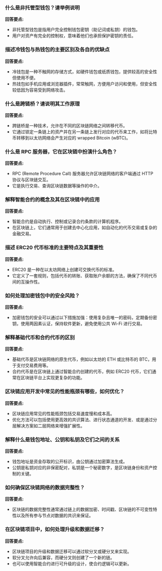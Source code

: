 
### 什么是非托管型钱包？请举例说明

**回答要点:**

- 非托管型钱包是指用户完全控制钱包密钥（助记词或私钥）的钱包。
- 用户对资产有完全的控制权，意味着他们也承担保护密钥的责任。

### 描述冷钱包与热钱包的主要区别及各自的优缺点

**回答要点:**

- 冷钱包是一种不触网的存储方式，如硬件钱包或纸质钱包，提供较高的安全性但使用不便。
- 热钱包如手机应用或浏览器插件，常常触网，方便用户访问和使用，但安全性较低因为容易受到网络攻击。

### 什么是跨链桥？请说明其工作原理

**回答要点:**

- 跨链桥是一种技术，允许在不同的区块链网络之间转移代币。
- 它通过锁定一条链上的资产并在另一条链上发行对应的代币来工作，如将比特币转移到以太坊网络会产生对应的 wrapped Bitcoin (wBTC)。

### 什么是 RPC 服务器，它在区块链中扮演什么角色？

**回答要点:**

- RPC (Remote Procedure Call) 服务器允许区块链网络的客户端通过 HTTP 协议与区块链交互。
- 它是执行交易、查询区块链数据等操作的中介。

### 解释智能合约的概念及其在区块链中的应用

**回答要点:**

- 智能合约是自动执行、控制或记录合约条款的计算机程序。
- 在区块链上，它们通常用于创建去中心化应用，如自动化的代币交易或复杂的金融交易。

### 描述 ERC20 代币标准的主要特点及其重要性

**回答要点:**

- ERC20 是一种在以太坊网络上创建可交换代币的标准。
- 它定义了一套规则，包括代币的转账、获取账户余额的方法，确保了不同代币间的互操作性。

### 如何处理加密钱包中的安全风险？

**回答要点:**

- 加密钱包的安全可以通过以下措施加强：使用复杂且唯一的密码，定期备份密钥，使用两因素认证，保持软件更新，避免使用公共 Wi-Fi 进行交易。

### 解释基础代币和合约代币的区别

**回答要点:**

- 基础代币是区块链网络的原生代币，例如以太坊的 ETH 或比特币的 BTC，用于支付交易费用等。
- 合约代币是在区块链上通过智能合约创建的代币，例如 ERC20 代币，它们通常在区块链平台上实现更复杂的功能。

### 区块链应用开发中常见的性能瓶颈有哪些，如何优化？

**回答要点:**

- 区块链应用常见的性能瓶颈包括交易速度慢和成本高。
- 优化方法可以包括使用更高效的共识算法、进行状态通道的开发、或是通过分层解决方案如二层网络来增强扩展性。

### 解释什么是钱包地址、公钥和私钥及它们之间的关系

**回答要点:**

- 钱包地址是资金存取的公开标识，由公钥通过加密算法生成。
- 公钥是私钥对应的非保密配对，私钥是一个秘密数字，是区块链身份和资产控制的关键。

### 如何确保区块链网络的数据完整性？

**回答要点:**

- 区块链的数据完整性通常通过链上的数据加密、时间戳、区块链的不可变性特性以及所有参与节点对数据的共识来保证。

### 在区块链项目中，如何处理升级和数据迁移？

**回答要点:**

- 区块链项目的升级和数据迁移可以通过软分叉或硬分叉来实现。
- 软分叉允许向后兼容，而硬分叉则创建了一个新的链。
- 也可以使用智能合约进行可升级的设计，使合约逻辑可以更新。
